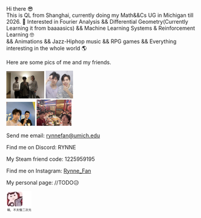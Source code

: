 Hi there 😎  
This is QL from Shanghai, currently doing my Math&&Cs UG in Michigan till 2026. 👀 
Interested in Fourier Analysis && Differential Geometry(Currently Learning it from baaaasics) && Machine Learning Systems & Reinforcement Learning 🤓  
&& Animations && Jazz-Hiphop music && RPG games && Everything interesting in the whole world 🌎   

Here are some pics of me and my friends.   

<img src="./Assets/wizWLCY.jpg" width="200" style="zoom:50%;" /> <img src="./Assets/wizWYH.JPG" width="145" style="zoom:50%;" />  
<img src="./Assets/wizCX.jpg" width="152" style="zoom:50%;" /> <img src="./Assets/sisu.jpeg" width="184" style="zoom:50%;" />

Send me email: rynnefan@umich.edu 

Find me on Discord: RYNNE

My Steam friend code: 1225959195

Find me on Instagram: [Rynne_Fan](https://www.instagram.com/rynnefan/)

My personal page: //TODO😥

<img src="./Assets/IMG_1523.JPG" width="100" style="zoom:67%;" />
